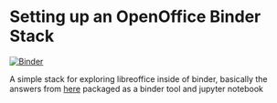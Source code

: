 # Setting up an OpenOffice Binder Stack

[![Binder](https://mybinder.org/badge.svg)](https://mybinder.org/v2/gh/kmader/oo_stack/master?filepath=notebooks/overview.ipynb)

A simple stack for exploring libreoffice inside of binder, basically the answers from [here](https://stackoverflow.com/questions/21523267/how-to-convert-pptx-files-to-jpg-or-png-for-each-slide-on-linux) packaged as a binder tool and jupyter notebook
